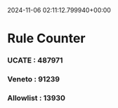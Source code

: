 2024-11-06 02:11:12.799940+00:00
# Rule Counter 
 ### UCATE : 487971

 ### Veneto : 91239

 ### Allowlist : 13930